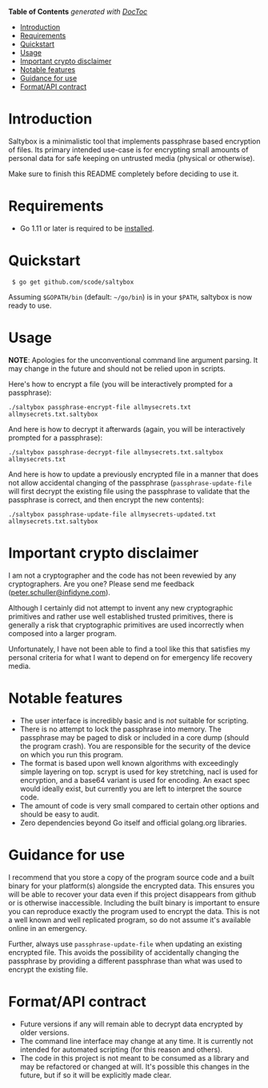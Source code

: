 <!-- START doctoc generated TOC please keep comment here to allow auto update -->
<!-- DON'T EDIT THIS SECTION, INSTEAD RE-RUN doctoc TO UPDATE -->
**Table of Contents**  *generated with [DocToc](https://github.com/thlorenz/doctoc)*

- [Introduction](#introduction)
- [Requirements](#requirements)
- [Quickstart](#quickstart)
- [Usage](#usage)
- [Important crypto disclaimer](#important-crypto-disclaimer)
- [Notable features](#notable-features)
- [Guidance for use](#guidance-for-use)
- [Format/API contract](#formatapi-contract)

<!-- END doctoc generated TOC please keep comment here to allow auto update -->

# Introduction

Saltybox is a minimalistic tool that implements passphrase based
encryption of files. Its primary intended use-case is for encrypting
small amounts of personal data for safe keeping on untrusted media
(physical or otherwise).

Make sure to finish this README completely before deciding to use it.

# Requirements

* Go 1.11 or later is required to be [installed](https://golang.org/doc/install).

# Quickstart

```
 $ go get github.com/scode/saltybox
```

Assuming `$GOPATH/bin` (default: `~/go/bin`) is in your `$PATH`, saltybox is now ready
to use.

# Usage

**NOTE**: Apologies for the unconventional command line argument parsing. It may change in the future and should not be relied upon in scripts.

Here's how to encrypt a file (you will be interactively prompted for a
passphrase):

```
./saltybox passphrase-encrypt-file allmysecrets.txt allmysecrets.txt.saltybox
```

And here is how to decrypt it afterwards (again, you will be
interactively prompted for a passphrase):

```
./saltybox passphrase-decrypt-file allmysecrets.txt.saltybox allmysecrets.txt
```

And here is how to update a previously encrypted file in a manner that
does not allow accidental changing of the passphrase
(`passphrase-update-file` will first decrypt the existing file using
the passphrase to validate that the passphrase is correct, and then
encrypt the new contents):

```
./saltybox passphrase-update-file allmysecrets-updated.txt allmysecrets.txt.saltybox
```

# Important crypto disclaimer

I am not a cryptographer and the code has not been revewied by any
cryptographers. Are you one? Please send me feedback
(peter.schuller@infidyne.com).

Although I certainly did not attempt to invent any new cryptographic
primitives and rather use well established trusted primitives, there
is generally a risk that cryptographic primitives are used incorrectly
when composed into a larger program.

Unfortunately, I have not been able to find a tool like this that
satisfies my personal criteria for what I want to depend on for
emergency life recovery media.

# Notable features

* The user interface is incredibly basic and is *not* suitable for scripting.
* There is no attempt to lock the passphrase into memory. The passphrase
  may be paged to disk or included in a core dump (should the program
  crash). You are responsible for the security of the device on which you
  run this program.
* The format is based upon well known algorithms with exceedingly
  simple layering on top. scrypt is used for key stretching, nacl is
  used for encryption, and a base64 variant is used for encoding. An exact
  spec would ideally exist, but currently you are left to interpret the
  source code.
* The amount of code is very small compared to certain other options and
  should be easy to audit.
* Zero dependencies beyond Go itself and official golang.org libraries.

# Guidance for use

I recommend that you store a copy of the program source code and a
built binary for your platform(s) alongside the encrypted data. This
ensures you will be able to recover your data even if this project
disappears from github or is otherwise inaccessible. Including the
built binary is important to ensure you can reproduce exactly the
program used to encrypt the data. This is not a well known and well
replicated program, so do not assume it's available online in an
emergency.

Further, always use `passphrase-update-file` when updating an existing
encrypted file. This avoids the possibility of accidentally changing
the passphrase by providing a different passphrase than what was used
to encrypt the existing file.

# Format/API contract

* Future versions if any will remain able to decrypt data encrypted by
  older versions.
* The command line interface may change at any time. It is currently not
  intended for automated scripting (for this reason and others).
* The code in this project is not meant to be consumed as a library and may
  be refactored or changed at will. It's possible this changes in the future,
  but if so it will be explicitly made clear.
